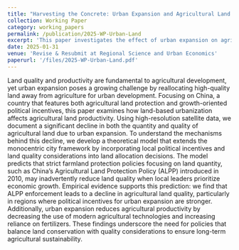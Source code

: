 ```yaml
---
title: "Harvesting the Concrete: Urban Expansion and Agricultural Land Productivity"
collection: Working Paper
category: working_papers
permalink: /publication/2025-WP-Urban-Land
excerpt: 'This paper investigates the effect of urban expansion on agricultural land productivity. We show that urban expansion leads to a decline in both the quantity and quality of agricultural land. The implementation of strict farmland protection policies may inadvertently reduce land quality when local leaders prioritize economic growth. The decrease in land quality reduces agricultural production and mechanization, while increasing the use of fertilizer as substitutes.'
date: 2025-01-31
venue: 'Revise & Resubmit at Regional Science and Urban Economics'
paperurl: '/files/2025-WP-Urban-Land.pdf'
---
```


Land quality and productivity are fundamental to agricultural development, yet urban expansion poses a growing challenge by reallocating high-quality land away from agriculture for urban development. Focusing on China, a country that features both agricultural land protection and growth-oriented political incentives, this paper examines how land-based urbanization affects agricultural land productivity. Using high-resolution satellite data, we document a significant decline in both the quantity and quality of agricultural land due to urban expansion. To understand the mechanisms behind this decline, we develop a theoretical model that extends the monocentric city framework by incorporating local political incentives and land quality considerations into land allocation decisions. The model predicts that strict farmland protection policies focusing on land quantity, such as China’s Agricultural Land Protection Policy (ALPP) introduced in 2010, may inadvertently reduce land quality when local leaders prioritize economic growth. Empirical evidence supports this prediction: we find that ALPP enforcement leads to a decline in agricultural land quality, particularly in regions where political incentives for urban expansion are stronger. Additionally, urban expansion reduces agricultural productivity by decreasing the use of modern agricultural technologies and increasing reliance on fertilizers. These findings underscore the need for policies that balance land conservation with quality considerations to ensure long-term agricultural sustainability. 
